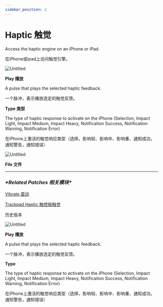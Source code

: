 ```yaml
---
sidebar_position: 2
---
```


# Haptic 触觉

Access the haptic engine on an iPhone or iPad.

在iPhone或ipad上访问触觉引擎。

![Untitled](https://s3.us-west-2.amazonaws.com/secure.notion-static.com/29e9d76c-ae56-4b35-a171-8dfb6600fe32/Untitled.png?X-Amz-Algorithm=AWS4-HMAC-SHA256&X-Amz-Content-Sha256=UNSIGNED-PAYLOAD&X-Amz-Credential=AKIAT73L2G45EIPT3X45%2F20220602%2Fus-west-2%2Fs3%2Faws4_request&X-Amz-Date=20220602T165735Z&X-Amz-Expires=86400&X-Amz-Signature=14bb1d6af7bd5bfaf512091e500454c4753262c7033e3f2456b7780e34d53185&X-Amz-SignedHeaders=host&response-content-disposition=filename%20%3D%22Untitled.png%22&x-id=GetObject)

**Play 播放**

A pulse that plays the selected haptic feedback.

一个脉冲，表示播放选定的触觉反馈。

**Type 类型**

The type of haptic response to activate on the iPhone (Selection, Impact Light, Impact Medium, Impact Heavy, Notification Success, Notification Warning, Notification Error)

在iPhone上激活的触觉响应类型（选择，影响轻、影响中、影响重、通知成功，通知警告，通知错误）

![Untitled](https://s3.us-west-2.amazonaws.com/secure.notion-static.com/3d6fb056-59d8-4768-92b0-6d874a199dd9/Untitled.png?X-Amz-Algorithm=AWS4-HMAC-SHA256&X-Amz-Content-Sha256=UNSIGNED-PAYLOAD&X-Amz-Credential=AKIAT73L2G45EIPT3X45%2F20220602%2Fus-west-2%2Fs3%2Faws4_request&X-Amz-Date=20220602T165744Z&X-Amz-Expires=86400&X-Amz-Signature=e85e3ce13e024c7ff934519943582218bc058a6ce1535b877235e752c31fc044&X-Amz-SignedHeaders=host&response-content-disposition=filename%20%3D%22Untitled.png%22&x-id=GetObject)

**File 文件**

------

### ***\*Related Patches 相关模块\****

[Vibrate 震动](https://www.notion.so/Vibrate-97bf0dd1247c4b09950dec95d1951a02)

[Trackpad Haptic 触控板触觉](https://www.notion.so/Trackpad-Haptic-05b4c9a4ccdc476599da6856baa2ba4f)

历史版本

![Untitled](https://s3.us-west-2.amazonaws.com/secure.notion-static.com/b2d5f031-e6dc-415d-803f-fa20d56dfcac/Untitled.png?X-Amz-Algorithm=AWS4-HMAC-SHA256&X-Amz-Content-Sha256=UNSIGNED-PAYLOAD&X-Amz-Credential=AKIAT73L2G45EIPT3X45%2F20220602%2Fus-west-2%2Fs3%2Faws4_request&X-Amz-Date=20220602T165756Z&X-Amz-Expires=86400&X-Amz-Signature=1e7dce9bde12e4c03480d345390c34496f8eb35f7ae5b6cf7adf0982d1793bb8&X-Amz-SignedHeaders=host&response-content-disposition=filename%20%3D%22Untitled.png%22&x-id=GetObject)

**Play 播放**

A pulse that plays the selected haptic feedback.

一个脉冲，表示播放选定的触觉反馈。

**Type**

The type of haptic response to activate on the iPhone (Selection, Impact Light, Impact Medium, Impact Heavy, Notification Success, Notification Warning, Notification Error)

在iPhone上激活的触觉响应类型（选择，影响轻、影响中、影响重、通知成功，通知警告，通知错误）
